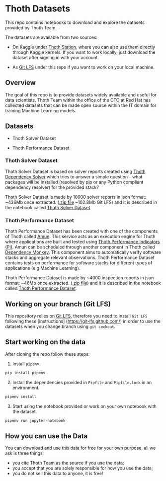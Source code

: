 # Thoth Datasets

This repo contains notebooks to download and explore the datasets provided by Thoth Team.

The datasets are available from two sources:

- On Kaggle under [Thoth Station](https://www.kaggle.com/thothstation/datasets), where you can also use them directly through Kaggle kernels.
If you want to work locally, just download the dataset after signing in with your account.

- As [Git LFS](https://git-lfs.github.com/) under this repo if you want to work on your local machine.

## Overview

The goal of this repo is to provide datasets widely available and useful for data scientists.
Thoth Team within the office of the CTO at Red Hat has collected datasets that can be made open source within the IT domain for training Machine Learning models.

## Datasets

- Thoth Solver Dataset

- Thoth Performance Dataset

### Thoth Solver Dataset

Thoth Solver Dataset is based on solver reports created using [Thoth Dependency Solver](https://github.com/thoth-station/solver)
which tries to answer a simple question - what packages will be installed (resolved by pip or any Python compliant dependency resolver) for the provided stack?

Thoth Solver Dataset is made by 10000 solver reports in json format: ~436Mb once extracted. 
([.zip file](https://github.com/thoth-station/datasets/blob/master/notebooks/thoth-solver-dataset/thoth-solver-dataset-v1.0.zip) ~102.8Mb Git LFS)
and it is described in the notebook called [Thoth Solver Dataset](https://github.com/thoth-station/datasets/blob/master/notebooks/thoth-solver-dataset/ThothSolverDataset.ipynb).

### Thoth Performance Dataset

Thoth Performance Dataset has been created with one of the components of Thoth called [Amun](https://github.com/thoth-station/amun-api).
This service acts as an execution engine for Thoth where applications are built and tested using [Thoth Performance Indicators (PI)](https://github.com/thoth-station/performance).
Amun can be scheduled through another component in Thoth called [Dependency Monkey](https://github.com/thoth-station/adviser/blob/master/docs/source/dependency_monkey.rst).
This component aims to automatically verify software stacks and aggregate relevant observations.
Thoth Performance Dataset contains tests on performance for software stacks for different types of applications (e.g Machine Learning).

Thoth Performance Dataset is made by ~4000 inspection reports in json format: ~46Mb once extracted.
([.zip file](https://github.com/thoth-station/datasets/blob/master/notebooks/thoth-performance-dataset/thoth-performance-dataset-v1.0.zip))
and it is described in the notebook called [Thoth Performance Dataset](https://github.com/thoth-station/datasets/blob/master/notebooks/thoth-performance-dataset/ThothPerformanceDataset.ipynb).

## Working on your branch (Git LFS)

This repository relies on [Git LFS](https://git-lfs.github.com/),
therefore you need to install `Git LFS` following these [instructions] (https://git-lfs.github.com/)
in order to use the datasets when you change branch using `git ceckout`.

## Start working on the data

After cloning the repo follow these steps:

1. Install `pipenv`.

```bash
pip install pipenv
```

2. Install the dependencies provided in `Pipfile` and `Pipfile.lock` in an environment.

```bash
pipenv install
```

3. Start using the notebook provided or work on your own notebook with the dataset.

```bash
pipenv run jupyter-notebook
```

## How you can use the Data

You can download and use this data for free for your own purpose, all we ask is three things

- you cite Thoth Team as the source if you use the data;
- you accept that you are solely responsible for how you use the data;
- you do not sell this data to anyone, it is free!
